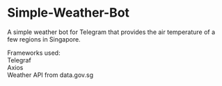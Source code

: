 # Simple-Weather-Bot
 A simple weather bot for Telegram that provides the air temperature of a few regions in Singapore.
 
 Frameworks used:  
 Telegraf  
 Axios   
 Weather API from data.gov.sg  
